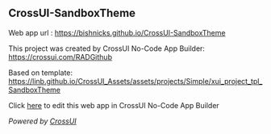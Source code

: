 ## CrossUI-SandboxTheme
Web app url : https://bishnicks.github.io/CrossUI-SandboxTheme

This project was created by CrossUI No-Code App Builder: https://crossui.com/RADGithub

Based on template: https://linb.github.io/CrossUI_Assets/assets/projects/Simple/xui_project_tpl_SandboxTheme

Click [here](https://crossui.com/RADGithub/#!from=github&owner=bishnicks&repo=CrossUI-SandboxTheme) to edit this web app in CrossUI No-Code App Builder

<i>Powered by [CrossUI](https://crossui.com)</i>
